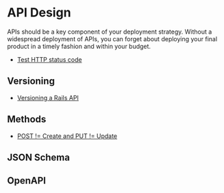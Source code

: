# API Design

APIs should be a key component of your deployment strategy. Without a widespread deployment of APIs, you can forget about deploying your final product in a timely fashion and within your budget.

* [Test HTTP status code](http://httpstat.us/)

## Versioning

* [Versioning a Rails API](https://chriskottom.com/blog/2017/04/versioning-a-rails-api/)

## Methods

* [POST != Create and PUT != Update](http://www.eq8.eu/blogs/37-post-create-and-put-update)

## JSON Schema

## OpenAPI